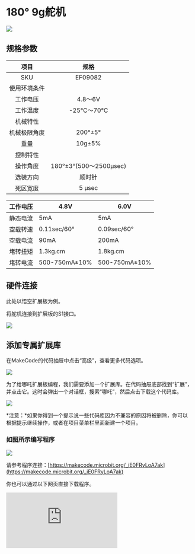 # 180° 9g舵机

![](https://wiki-media-ef.oss-cn-hongkong.aliyuncs.com/docs/microbit/sensor/octopus-sensors/sensor/images/ef09082-1.png)

## 规格参数

| 项目 | 规格 |
| :-: | :-: |
| SKU | EF09082 |
| 使用环境条件 |  |
| 工作电压 | 4.8～6V |
| 工作温度 | -25°C～70°C |
| 机械特性 |  |
| 机械极限角度 | 200°±5°  |
| 重量 | 10g±5% |
| 控制特性 |  |
| 操作角度 | 180°±3°(500～2500μsec) |
| 选装方向         | 顺时针 |
| 死区宽度  | 5 μsec |

| 工作电压               | 4.8V           | 6.0V           |
|-------------------|----------------|----------------|
| 静态电流   | 5mA            | 5mA            |
| 空载转速   | 0.11sec/60°   | 0.09sec/60°   |
| 空载电流  | 90mA           | 200mA          |
| 堵转扭矩  | 1.3kg.cm      | 1.8kg.cm      |
| 堵转电流   | 500-750mA±10%  | 500-750mA±10%       |

## 硬件连接

此处以悟空扩展板为例。

将舵机连接到扩展板的S1接口。

![](https://wiki-media-ef.oss-cn-hongkong.aliyuncs.com/docs/microbit/sensor/octopus-sensors/sensor/images/ef09082-2.png)


## 添加专属扩展库

在MakeCode的代码抽屉中点击“高级”，查看更多代码选项。

![](https://wiki-media-ef.oss-cn-hongkong.aliyuncs.com/docs/microbit/sensor/octopus-sensors/sensor/images/ef09081-3.png)

为了给哪吒扩展板编程，我们需要添加一个扩展库。在代码抽屉底部找到“扩展”，并点击它。这时会弹出一个对话框，搜索“哪吒”，然后点击下载这个代码库。

![](https://wiki-media-ef.oss-cn-hongkong.aliyuncs.com/docs/microbit/sensor/octopus-sensors/sensor/images/ef09081-4.png)

*注意：*如果你得到一个提示说一些代码库因为不兼容的原因将被删除，你可以根据提示继续操作，或者在项目菜单栏里面新建一个项目。

### 如图所示编写程序

![](https://wiki-media-ef.oss-cn-hongkong.aliyuncs.com/docs/microbit/interesting-case/classroom-science-pack/cases-libraries/images/classroom-science-pack-case-05-11.png)


请参考程序连接：[https://makecode.microbit.org/_iE0FRyLoA7ak](https://makecode.microbit.org/_iE0FRyLoA7ak)

你也可以通过以下网页直接下载程序。

<div
    style={{
        position: 'relative',
        paddingBottom: '60%',
        overflow: 'hidden',
    }}
>
    <iframe
        src="https://makecode.microbit.org/_iE0FRyLoA7ak"
        frameborder="0"
        sandbox="allow-popups allow-forms allow-scripts allow-same-origin"
        style={{
            position: 'absolute',
            width: '100%',
            height: '100%',
        }}
    />
</div>

### 结果

按键A按下时舵机转动到0°，当按键B按下时舵机转动到180°。

### 舵机注意事项

<b>当使用舵机时，应先调整舵机角度，并根据案例需求调整舵机角度进行验证，验证完成后再安装相应的结构件，防止出现堵转的情况而导致舵机烧毁。</b>
<br />
<b>注意：当使用舵机时，应该注意舵机是否有堵转，如果舵机堵转，可能有烧毁的风险。</b>
<br />
<b>注意：当使用舵机时，应注意舵机转动的动作后续是否需要添加延时，舵机转动需要时间执行，如果在舵机执行指令的过程中，出现新的舵机指令，会覆盖前一条舵机转动的指令，导致舵机转动不到位的情况。</b>
